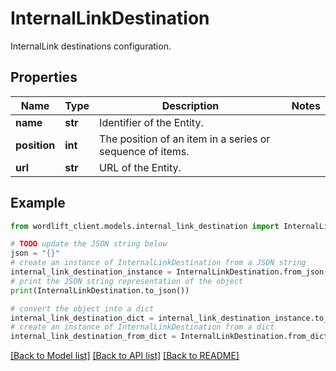 # InternalLinkDestination

InternalLink destinations configuration.

## Properties

Name | Type | Description | Notes
------------ | ------------- | ------------- | -------------
**name** | **str** | Identifier of the Entity. | 
**position** | **int** | The position of an item in a series or sequence of items. | 
**url** | **str** | URL of the Entity. | 

## Example

```python
from wordlift_client.models.internal_link_destination import InternalLinkDestination

# TODO update the JSON string below
json = "{}"
# create an instance of InternalLinkDestination from a JSON string
internal_link_destination_instance = InternalLinkDestination.from_json(json)
# print the JSON string representation of the object
print(InternalLinkDestination.to_json())

# convert the object into a dict
internal_link_destination_dict = internal_link_destination_instance.to_dict()
# create an instance of InternalLinkDestination from a dict
internal_link_destination_from_dict = InternalLinkDestination.from_dict(internal_link_destination_dict)
```
[[Back to Model list]](../README.md#documentation-for-models) [[Back to API list]](../README.md#documentation-for-api-endpoints) [[Back to README]](../README.md)


